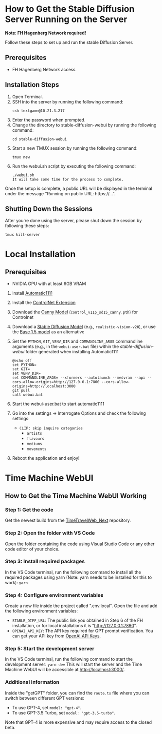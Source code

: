 # How to Get the Stable Diffusion Server Running on the Server
**Note: FH Hagenberg Network required!**

Follow these steps to set up and run the stable Diffusion Server.

## Prerequisites
- FH Hagenberg Network access

## Installation Steps

1. Open Terminal.
2. SSH into the server by running the following command:
   ```shell
   ssh textgame@10.21.3.217 
3. Enter the password when prompted.
4. Change the directory to stable-diffusion-webui by running the following command:
    ```shell
    cd stable-diffusion-webui
5. Start a new TMUX session by running the following command:
    ```shell
    tmux new
6. Run the webui.sh script by executing the following command:
    ```shell
    ./webui.sh
    It will take some time for the process to complete.
Once the setup is complete, a public URL will be displayed in the terminal under the message "Running on public URL: https://...".


## Shutting Down the Sessions
After you're done using the server, please shut down the session by following these steps:
```shell
tmux kill-server
```


# Local Installation

## Prerequisites
- NVIDIA GPU with at least 6GB VRAM

1. Install [Automatic1111](https://github.com/AUTOMATIC1111/stable-diffusion-webui) 
2. Install the [ControlNet Extension](https://github.com/Mikubill/sd-webui-controlnet)
3. Download the [Canny Model](https://huggingface.co/lllyasviel/ControlNet-v1-1/tree/main) (`control_v11p_sd15_canny.pth`) for Controlnet
4. Download a [Stable Diffusion Model](https://civitai.com/models/4201/realistic-vision-v20) (e.g., `realistic-vision-v20`), or use the [Base 1.5 model]([https://civitai.com/models/4055/stable-diffusion-v15-base](https://huggingface.co/runwayml/stable-diffusion-v1-5)) as an alternative
5. Set the `PYTHON`, `GIT`, `VENV_DIR` and `COMMANDLINE_ARGS` commandline arguments (e.g., in the `webui-user.bat` file) within the *stable-diffusion-webui* folder generated when installing Automatic1111
   
   ```batch
   @echo off
   set PYTHON=
   set GIT=
   set VENV_DIR=
   set COMMANDLINE_ARGS= --xformers --autolaunch --medvram --api --cors-allow-origins=http://127.0.0.1:7860 --cors-allow-origins=http://localhost:3000
   git pull
   call webui.bat
   ```
6. Start the webui-user.bat to start automatic1111
7. Go into the settings -> Interrogate Options and check the following settings: 
   - `CLIP: skip inquire categories`
     - `artists` 
     - `flavours` 
     - `mediums` 
     - `movements`

8. Reboot the application and enjoy!

# Time Machine WebUI

## How to Get the Time Machine WebUI Working

### Step 1: Get the code
Get the newest build from the [TimeTravelWeb_Next](https://github.com/GoodVibezOnly/TimeTravelWeb_Next) repository.

### Step 2: Open the folder with VS Code
Open the folder containing the code using Visual Studio Code or any other code editor of your choice.

### Step 3: Install required packages
In the VS Code terminal, run the following command to install all the required packages using yarn (Note: yarn needs to be installed for this to work):
    ```
    yarn
    ```
### Step 4: Configure environment variables
Create a new file inside the project called ".env.local". Open the file and add the following environment variables:
- `STABLE_DIFF_URL`: The public link you obtained in Step 6 of the FH installation, or for local installations it is "http://127.0.0.1:7860".
- `OPENAI_API_KEY`: The API key required for GPT prompt verification. You can get your API key from [OpenAI API Keys](https://platform.openai.com/account/api-keys).

### Step 5: Start the development server
In the VS Code terminal, run the following command to start the development server:
    ```
    yarn dev
    ```
This will start the server and the Time Machine WebUI will be accessible at [http://localhost:3000/](http://localhost:3000/).

### Additional Information
Inside the "getGPT" folder, you can find the `route.ts` file where you can switch between different GPT versions:
- To use GPT-4, set `model: "gpt-4"`.
- To use GPT-3.5 Turbo, set `model: "gpt-3.5-turbo"`.

Note that GPT-4 is more expensive and may require access to the closed beta.





